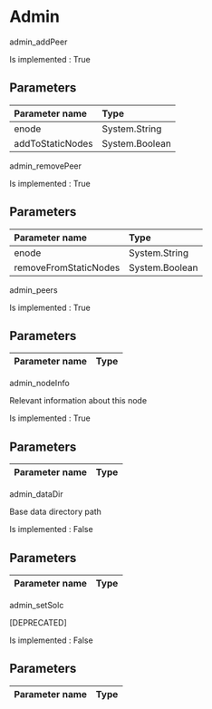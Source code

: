 # Admin

admin\_addPeer

Is implemented : True

## **Parameters**

| Parameter name | Type |
| :--- | :--- |
| enode | System.String |
| addToStaticNodes | System.Boolean |

admin\_removePeer

Is implemented : True

## **Parameters**

| Parameter name | Type |
| :--- | :--- |
| enode | System.String |
| removeFromStaticNodes | System.Boolean |

admin\_peers

Is implemented : True

## **Parameters**

| Parameter name | Type |
| :--- | :--- |


admin\_nodeInfo

Relevant information about this node

Is implemented : True

## **Parameters**

| Parameter name | Type |
| :--- | :--- |


admin\_dataDir

Base data directory path

Is implemented : False

## **Parameters**

| Parameter name | Type |
| :--- | :--- |


admin\_setSolc

\[DEPRECATED\]

Is implemented : False

## **Parameters**

| Parameter name | Type |
| :--- | :--- |


